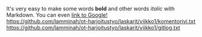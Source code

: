 It's very easy to make some words **bold** and other words *italic* with Markdown. You can even [link to Google!](http://google.com)
<br>
https://github.com/lamminah/ot-harjoitustyo/laskarit/viikko1/komentorivi.txt
<br>
https://github.com/lamminah/ot-harjoitustyo/laskarit/viikko1/gitlog.txt
